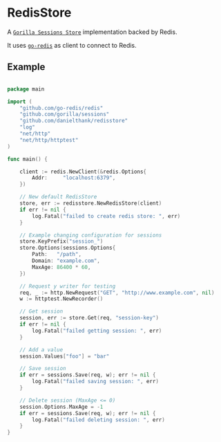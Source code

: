 # RedisStore

A [`Gorilla Sessions Store`](https://www.gorillatoolkit.org/pkg/sessions#Store) implementation backed by Redis.

It uses [`go-redis`](https://github.com/go-redis/redis) as client to connect to Redis.

## Example
```go

package main

import (
    "github.com/go-redis/redis"
    "github.com/gorilla/sessions"
    "github.com/danielthank/redisstore"
    "log"
    "net/http"
    "net/http/httptest"
)

func main() {

    client := redis.NewClient(&redis.Options{
        Addr:     "localhost:6379",
    })

    // New default RedisStore
    store, err := redisstore.NewRedisStore(client)
    if err != nil {
        log.Fatal("failed to create redis store: ", err)
    }

    // Example changing configuration for sessions
    store.KeyPrefix("session_")
    store.Options(sessions.Options{
        Path:   "/path",
        Domain: "example.com",
        MaxAge: 86400 * 60,
    })

    // Request y writer for testing
    req, _ := http.NewRequest("GET", "http://www.example.com", nil)
    w := httptest.NewRecorder()

    // Get session
    session, err := store.Get(req, "session-key")
    if err != nil {
        log.Fatal("failed getting session: ", err)
    }

    // Add a value
    session.Values["foo"] = "bar"

    // Save session
    if err = sessions.Save(req, w); err != nil {
        log.Fatal("failed saving session: ", err)
    }

    // Delete session (MaxAge <= 0)
    session.Options.MaxAge = -1
    if err = sessions.Save(req, w); err != nil {
        log.Fatal("failed deleting session: ", err)
    }
}

```
